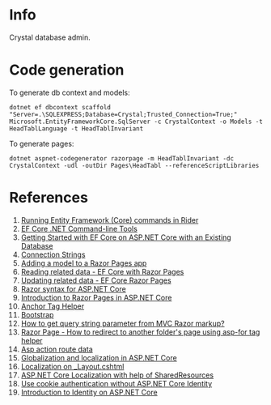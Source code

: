 # Info

Crystal database admin.

# Code generation

To generate db context and models:
```
dotnet ef dbcontext scaffold "Server=.\SQLEXPRESS;Database=Crystal;Trusted_Connection=True;" Microsoft.EntityFrameworkCore.SqlServer -c CrystalContext -o Models -t HeadTablLanguage -t HeadTablInvariant
```

To generate pages:
```
dotnet aspnet-codegenerator razorpage -m HeadTablInvariant -dc CrystalContext -udl -outDir Pages\HeadTabl --referenceScriptLibraries
```

# References

1. [Running Entity Framework (Core) commands in Rider](https://blog.jetbrains.com/dotnet/2017/08/09/running-entity-framework-core-commands-rider/)
2. [EF Core .NET Command-line Tools](https://docs.microsoft.com/en-us/ef/core/miscellaneous/cli/dotnet)
3. [Getting Started with EF Core on ASP.NET Core with an Existing Database](https://docs.microsoft.com/en-us/ef/core/get-started/aspnetcore/existing-db)
4. [Connection Strings](https://docs.microsoft.com/en-us/ef/core/miscellaneous/connection-strings)
5. [Adding a model to a Razor Pages app](https://docs.microsoft.com/en-us/aspnet/core/tutorials/razor-pages/model)
6. [Reading related data - EF Core with Razor Pages](https://docs.microsoft.com/en-us/aspnet/core/data/ef-rp/read-related-data)
7. [Updating related data - EF Core Razor Pages](https://docs.microsoft.com/en-us/aspnet/core/data/ef-rp/update-related-data#create-a-base-class-to-share-common-code)
8. [Razor syntax for ASP.NET Core](https://docs.microsoft.com/en-us/aspnet/core/mvc/views/razor)
9. [Introduction to Razor Pages in ASP.NET Core](https://docs.microsoft.com/en-us/aspnet/core/mvc/razor-pages)
10. [Anchor Tag Helper](https://docs.microsoft.com/en-us/aspnet/core/mvc/views/tag-helpers/built-in/anchor-tag-helper)
11. [Bootstrap](http://getbootstrap.com/docs/3.3/)
12. [How to get query string parameter from MVC Razor markup?](https://stackoverflow.com/questions/11248064/how-to-get-query-string-parameter-from-mvc-razor-markup)
13. [Razor Page - How to redirect to another folder's page using asp-for tag helper](https://stackoverflow.com/questions/45703640/razor-page-how-to-redirect-to-another-folders-page-using-asp-for-tag-helper)
14. [Asp action route data](https://stackoverflow.com/questions/39096582/asp-action-route-data)
15. [Globalization and localization in ASP.NET Core](https://docs.microsoft.com/en-us/aspnet/core/fundamentals/localization)
16. [Localization on _Layout.cshtml](https://stackoverflow.com/questions/43564843/localization-on-layout-cshtml?utm_medium=organic&utm_source=google_rich_qa&utm_campaign=google_rich_qa)
17. [ASP.NET Core Localization with help of SharedResources](https://stackoverflow.com/questions/42647384/asp-net-core-localization-with-help-of-sharedresources?utm_medium=organic&utm_source=google_rich_qa&utm_campaign=google_rich_qa)
18. [Use cookie authentication without ASP.NET Core Identity](https://docs.microsoft.com/en-us/aspnet/core/security/authentication/cookie?tabs=aspnetcore2x)
19. [Introduction to Identity on ASP.NET Core](https://docs.microsoft.com/en-us/aspnet/core/security/authentication/identity?tabs=visual-studio%2Caspnetcore2x)